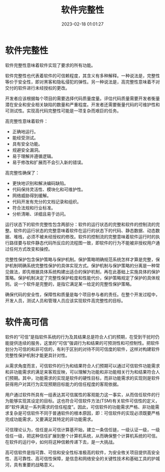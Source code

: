 ﻿---
title: 软件完整性
date: 2023-02-18 01:01:27
summary: 本文分享软件完整性的相关内容。
tags:
- 软件质量
- 软件工程
categories:
- 软件工程
---

# 软件完整性

软件完整性意味着软件实现了要求的所有功能。

软件完整性也代表着软件的可信赖程度，其含义有多种解释。一种说法是，完整性等价于安全性，即对黑客和隐私侵犯的弹性。另一种说法是，高完整性意味着不对交付的软件进行未经授权的更改。

开发者应该根据每个项目的需要选择代码质量度量。评估代码质量需要开发者衡量潜在安全和安全相关缺陷的数量和严重程度。开发者还需要衡量代码的可维护性和可测试性。实现高代码完整性可能是一项复杂而艰巨的任务。

高完整性意味着软件：
- 正确地运行。
- 能经受测试。
- 具有安全功能。
- 规避安全漏洞。
- 易于理解并遵循逻辑。
- 易于修改和扩展而不会引入新的错误。

高完整性确保了：
- 更快地识别和解决编码缺陷。
- 代码保持灵活性、模块化和可维护性。
- 网络威胁得到缓解。
- 代码开发有充分的文档记录和组织。
- 符合法规和行业标准。
- 分析清晰、详细且易于访问。

运行状态下的软件完整性包含两部分：软件的运行状态的完整和软件的控制流的完整。软件的运行状态的完整意味着软件在运行的状态下的代码、静态数据、动态数据、堆栈，必须不被未经授权的修改。软件的控制流的完整意味着软件运行时的执行路径要与软件静态代码所反应的流程图一致，即软件的行为不能被非授权用户通过任何方式改变和操控。

完整性保护包含保护策略与保护机制。保护策略明确规范系统怎样才算是完整，保护机制明确系统完整性保护的具体实现方式。保护机制与保护策略的分离是一种常见做法，即先根据具体系统构建出适合的保护机制，再在此基础上实施具体的保护策略。保护机制决定了完整性保护粒度和性能代价，保护策略规定了保护的具体规则。说一个软件是完整的，是指它满足某一给定的完整性保护策略。 

确保代码的安全性，保障性和质量是每个项目参与者的责任。在整个开发过程中，开发人员，测试人员和管理人员应该实现软件高完整性的目标。

# 软件高可信

软件的“可信”是指软件系统的行为及其结果总是符合人们的预期，在受到干扰时仍能提供连续的服务，这里的“可信”强调行为和结果的可预测性和可控制性。把软件划分为可信的和非可信的，有利于区别的对待不同可信度的软件，这样对构建软件完整性保护机制才能更具针对性。

从需求角度而言，可信软件的行为和结果符合人们预期可以通过可信软件功能需求和非功能需求的满足来客观反映，可以理解为功能和非功能相关行为和结果符合人们预期。其中，功能需求的实现是软件的硬性目标，而非功能需求的实现则是软件获得用户对其行为实现预期目标能力的信任程度的客观依据。

用户通过软件所具有一组表达其可信属性的客观能力这一事实，从而信任软件的行为能够实现其设定的目标。这也符合可信软件方法(TSM)有关软件可信性的定义，即“软件满足一系列需求的信任程度”。因此，可信软件的功能需求严格、非功能需求复杂是可信软件不同于普通软件的根本原因，即：可信软件的实现必须既要严格完成功能需求，又要满足其特定的非功能需求。

可信理论认为，信任是从可信计算基开始，建立一条信任链，一级认证一级，一级信任一级，把这种信任扩展到整个计算机系统，从而确保整个计算机系统的可信。在软件的运行中，如何将这种信赖传递下去，是一大挑战。

高可信软件是指可靠、可信和安全性标准极高的软件，为安全攸关项目提供高安全性、高可靠性、高可信性保障，是信息和网络安全的关键性技术和基础工具的护城河，具有重要的战略意义。
